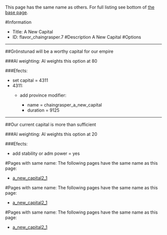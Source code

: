 This page has the same name as others. For full listing see bottom of [the base page](a_new.md).

#Information
 - Title: A New Capital
 - ID: flavor_chaingrasper.7
#Description
A New Capital
#Options

___
##Grônstunad will be a worthy capital for our empire

###AI weighting:
AI weights this option at 80


###Efects:<ul><li>set capital = 4311</li><li>4311:</li><ul><li>add province modifier:</li><ul><li>name = chaingrasper_a_new_capital</li><li>duration = 9125</li></ul></ul></ul>

___
##Our current capital is more than sufficient

###AI weighting:
AI weights this option at 20


###Efects:<ul><li>add stability or adm power = yes</li></ul>


#Pages with same name:
The following pages have the same name as this page:
 - [a_new_capital2_1](a_new_capital2_1.md)


#Pages with same name:
The following pages have the same name as this page:
 - [a_new_capital2_1](a_new_capital2_1.md)


#Pages with same name:
The following pages have the same name as this page:
 - [a_new_capital2_1](a_new_capital2_1.md)
